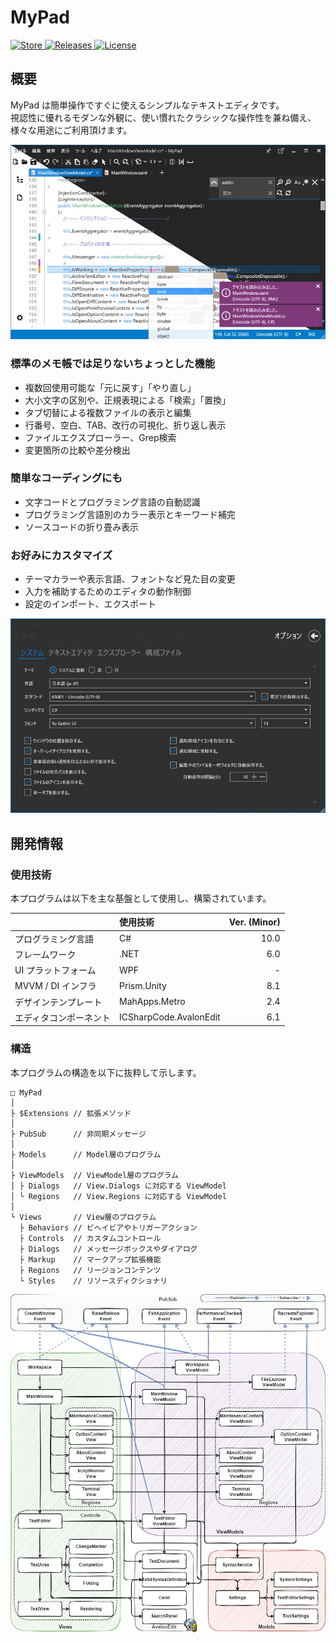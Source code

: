 # MyPad

<div>
  <a href="https://www.microsoft.com/store/apps/9pp2600zm2jd">
    <img src="https://img.shields.io/badge/-Microsoft Store-80397B.svg?logo=microsoft&style=flat-square" alt="Store">
  </a>
  <a href="https://github.com/kawasawa/MyPad/releases">
    <img src="https://img.shields.io/github/release/kawasawa/MyPad.svg?style=flat-square" alt="Releases"/>
  </a>
  <a href="https://github.com/kawasawa/MyPad/blob/master/LICENSE.txt">
    <img src="https://img.shields.io/github/license/kawasawa/MyPad.svg?style=flat-square" alt="License">
  </a>
</div>

## 概要

MyPad は簡単操作ですぐに使えるシンプルなテキストエディタです。  
視認性に優れるモダンな外観に、使い慣れたクラシックな操作性を兼ね備え、様々な用途にご利用頂けます。

![mypad](./.images/mypad.jpg)

### 標準のメモ帳では足りないちょっとした機能

- 複数回使用可能な「元に戻す」「やり直し」
- 大小文字の区別や、正規表現による「検索」「置換」
- タブ切替による複数ファイルの表示と編集
- 行番号、空白、TAB、改行の可視化、折り返し表示
- ファイルエクスプローラー、Grep検索
- 変更箇所の比較や差分検出

### 簡単なコーディングにも

- 文字コードとプログラミング言語の自動認識
- プログラミング言語別のカラー表示とキーワード補完
- ソースコードの折り畳み表示

### お好みにカスタマイズ

- テーマカラーや表示言語、フォントなど見た目の変更
- 入力を補助するためのエディタの動作制御
- 設定のインポート、エクスポート

![mypad](./.images/mypad-option.jpg)

## 開発情報

### 使用技術

本プログラムは以下を主な基盤として使用し、構築されています。

|                        | 使用技術               | Ver. (Minor) |
| :--------------------- | :--------------------- | -----------: |
| プログラミング言語     | C#                     |         10.0 |
| フレームワーク         | .NET                   |          6.0 |
| UI プラットフォーム    | WPF                    |            - |
| MVVM / DI インフラ     | Prism.Unity            |          8.1 |
| デザインテンプレート   | MahApps.Metro          |          2.4 |
| エディタコンポーネント | ICSharpCode.AvalonEdit |          6.1 |

### 構造

本プログラムの構造を以下に抜粋して示します。

```:
□ MyPad
│
├ $Extensions // 拡張メソッド
│
├ PubSub      // 非同期メッセージ
│
├ Models      // Model層のプログラム
│
├ ViewModels  // ViewModel層のプログラム
│ ├ Dialogs   // View.Dialogs に対応する ViewModel
│ └ Regions   // View.Regions に対応する ViewModel
│
└ Views       // View層のプログラム
  ├ Behaviors // ビヘイビアやトリガーアクション
  ├ Controls  // カスタムコントロール
  ├ Dialogs   // メッセージボックスやダイアログ
  ├ Markup    // マークアップ拡張機能
  ├ Regions   // リージョンコンテンツ
  └ Styles    // リソースディクショナリ
```

![dependencies](./.images/dependencies.drawio.png)
